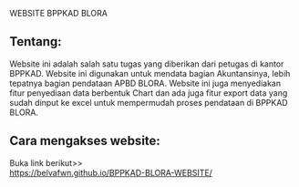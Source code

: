 WEBSITE BPPKAD BLORA

## Tentang: 
Website ini adalah salah satu tugas yang diberikan dari petugas di kantor BPPKAD. Website ini digunakan untuk mendata bagian Akuntansinya, lebih tepatnya bagian pendataan APBD BLORA.
Website ini juga menyediakan fitur penyediaan data berbentuk Chart dan ada juga fitur export data yang sudah dinput ke excel untuk mempermudah proses pendataan di BPPKAD BLORA.

## Cara mengakses website:
Buka link berikut>>  
https://belvafwn.github.io/BPPKAD-BLORA-WEBSITE/
